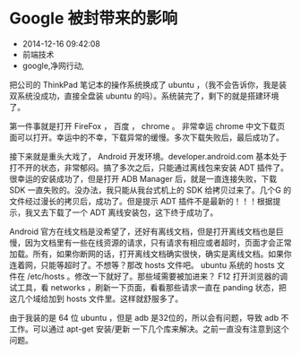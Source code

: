 # Google 被封带来的影响
- 2014-12-16 09:42:08
- 前端技术
- google,净网行动,

<!--markdown-->把公司的 ThinkPad 笔记本的操作系统换成了 ubuntu ，（我不会告诉你，我是装双系统没成功，直接全盘装 ubuntu 的吗）。系统装完了，剩下的就是搭建环境了。


<!--more-->


第一件事就是打开 FireFox ， 百度 ， chrome 。 非常幸运 chrome 中文下载页面可以打开。幸运中的不幸，下载异常的缓慢。多次下载失败后，最后成功了。

接下来就是重头大戏了， Android 开发环境。developer.android.com 基本处于打不开的状态，非常郁闷。搞了多次之后，只能通过离线包来安装 ADT 插件了。很幸运的安装成功了，但是打开 ADB Manager 后，就是一直连接失败，下载 SDK 一直失败的。没办法，我只能从我台式机上的 SDK 给拷贝过来了。几个G 的文件经过漫长的拷贝后，成功了。但是提示 ADT 插件不是最新的！！！根据提示，我又去下载了一个 ADT 离线安装包，这下终于成功了。

Android 官方在线文档是没希望了，还好有离线文档，但是打开离线文档也是巨慢，因为文档里有一些在线资源的请求，只有请求有相应或者超时，页面才会正常加载。所有，如果你断网的话，打开离线文档确实很快，确实是离线文档。如果你连着网，只能等超时了。不想等？那改 hosts 文件吧。 ubuntu 系统的 hosts 文件在 /etc/hosts 。修改一下就好了。那些域需要被加进来？ F12 打开浏览器的调试工具，看 networks ，刷新一下页面，看看那些请求一直在 panding 状态，把这几个域给加到 hosts 文件里。这样就舒服多了。

由于我装的是 64 位 ubuntu ，但是 adb 是32位的，所以会有问题，导致 adb 不工作。可以通过 apt-get 安装/更新 一下几个库来解决。之前一直没有注意到这个问题。
